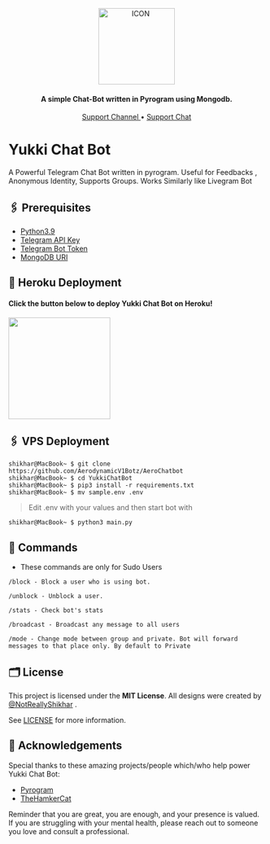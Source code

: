 <p align="center"><img src="https://telegra.ph/file/c0e014ff34f34d1056627.png" alt="ICON" width="150" height="150"/></p>

<h4 align="center">
    A simple Chat-Bot written in Pyrogram using Mongodb.
</h4>
<p align="center">
    <a href="https://t.me/TheYukki"> Support Channel </a> •
    <a href="https://t.me/YukkiSupport"> Support Chat </a> 
</p>
    

# Yukki Chat Bot
A Powerful Telegram Chat Bot written in pyrogram. Useful for Feedbacks , Anonymous Identity, Supports Groups. Works Similarly like Livegram Bot

## 🖇 Prerequisites

- [Python3.9](https://www.python.org/downloads/release/python-390/)
- [Telegram API Key](https://docs.pyrogram.org/intro/setup#api-keys)
- [Telegram Bot Token](https://t.me/botfather)
- [MongoDB URI](https://notreallyshikhar.gitbook.io/yukkimusicbot/deployment/mongodb)

## 🚀 Heroku Deployment

<h4>Click the button below to deploy Yukki Chat Bot on Heroku!</h4>    
<a href="https://dashboard.heroku.com/new?template=https://github.com/AerodynamicV1Botz/AeroChatbot"><img src="https://img.shields.io/badge/Deploy%20To%20Heroku-blueviolet?style=for-the-badge&logo=heroku" width="200""/></a>


## 🖇 VPS Deployment

```console
shikhar@MacBook~ $ git clone https://github.com/AerodynamicV1Botz/AeroChatbot
shikhar@MacBook~ $ cd YukkiChatBot
shikhar@MacBook~ $ pip3 install -r requirements.txt
shikhar@MacBook~ $ mv sample.env .env
```
> Edit .env with your values and then start bot with

```console
shikhar@MacBook~ $ python3 main.py
```

## 🔗 Commands

- These commands are only for Sudo Users
```
/block - Block a user who is using bot.

/unblock - Unblock a user.

/stats - Check bot's stats

/broadcast - Broadcast any message to all users 

/mode - Change mode between group and private. Bot will forward messages to that place only. By default to Private
```


## 🗂 License

This project is licensed under the **MIT License**. All designs were created by [@NotReallyShikhar](https://github.com/NotReallyShikhar) .

See [LICENSE](LICENSE) for more information.


## 🥹 Acknowledgements

Special thanks to these amazing projects/people which/who help power Yukki Chat Bot:

- [Pyrogram](https://github.com/pyrogram/pyrogram)
- [TheHamkerCat](https://github.com/TheHamkerCat)

Reminder that you are great, you are enough, and your presence is valued. If you are struggling with your mental health, please reach out to someone you love and consult a professional.
